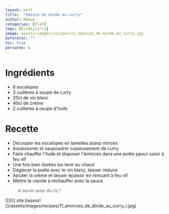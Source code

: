 ```yaml
---
layout: post
title:  "Emincé de dinde au curry"
author: Mamie
categories: [Plat]
tags: [Dinde,Curry]
image: assets/images/recipes/11_eminces_de_dinde_au_curry.jpg
beforetoc: ""
toc: true
personne: 6
---
```


# Ingrédients

* 6 escalopes
* 3 cuillères à soupe de curry
* 20cl de vin blanc
* 40cl de crème
* 2 cuillères à osupe d'huile

# Recette

* Découper les escalopes en lamelles assez minces
* Assaissoner et saupoudrer copieusement de curry
* Faire chauffer l'huile et disposer l'émincés dans une poêle ppour saisir à feu vif
* Une fois bien dorées les tenir au chaud
* Déglacer la poêle avec le vin blanc, laisser réduire
* Ajouter la crème et laisser épaissir en remuant à feu vif
* Mettre la viande à réchauffer avec la sauce

> A servir avec du riz !

![]({{ site.baseurl }}/assets/images/recipes/11_eminces_de_dinde_au_curry_r.jpg)